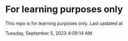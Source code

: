 # For learning purposes only
This repo is for learning purposes only.
Last updated at

Tuesday, September 5, 2023 4:09:14 AM

